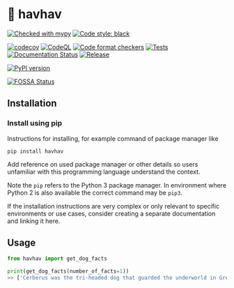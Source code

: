 # :bone: havhav

[![Checked with mypy](http://www.mypy-lang.org/static/mypy_badge.svg)](http://mypy-lang.org/)
<a href="https://github.com/psf/black"><img alt="Code style: black" src="https://img.shields.io/badge/code%20style-black-000000.svg"></a>


[![codecov](https://codecov.io/gh/tugrulcan/havhav/branch/main/graph/badge.svg?token=upaHgOeki5)](https://codecov.io/gh/tugrulcan/havhav)
[![CodeQL](https://github.com/tugrulcan/havhav/actions/workflows/codeql-analysis.yml/badge.svg?branch=main)](https://github.com/tugrulcan/havhav/actions/workflows/codeql-analysis.yml)
[![Code format checkers](https://github.com/tugrulcan/havhav/actions/workflows/code-quality.yaml/badge.svg)](https://github.com/tugrulcan/havhav/actions/workflows/code-quality.yaml)
[![Tests](https://github.com/tugrulcan/havhav/actions/workflows/test.yaml/badge.svg)](https://github.com/tugrulcan/havhav/actions/workflows/test.yaml)
[![Documentation Status](https://readthedocs.org/projects/havhav/badge/?version=latest)](https://havhav.readthedocs.io/en/latest/?badge=latest)
[![Release](https://github.com/tugrulcan/havhav/actions/workflows/release.yaml/badge.svg)](https://github.com/tugrulcan/havhav/actions/workflows/release.yaml)


[![PyPI version](https://badge.fury.io/py/havhav.svg)](https://badge.fury.io/py/havhav)






[![FOSSA Status](https://app.fossa.com/api/projects/git%2Bgithub.com%2Ftugrulcan%2Fhavhav.svg?type=large)](https://app.fossa.com/projects/git%2Bgithub.com%2Ftugrulcan%2Fhavhav?ref=badge_large)


## Installation

### Install using pip

Instructions for installing, for example command of package manager like

    pip install havhav

Add reference on used package manager or other details so users unfamiliar with this programming language understand the context.

Note the `pip` refers to the Python 3 package manager. In environment where Python 2 is also available the correct command may be `pip3`.

If the installation instructions are very complex or only relevant to specific environments or use cases, consider creating a separate documentation and linking it here.

## Usage
```python 
from havhav import get_dog_facts

print(get_dog_facts(number_of_facts=1))
>> ['Cerberus was the tri-headed dog that guarded the underworld in Greek mythology.']
```
